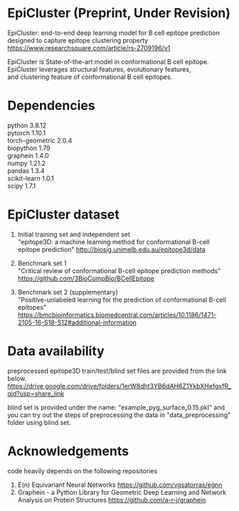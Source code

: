 # EpiCluster (Preprint, Under Revision)
EpiCluster: end-to-end deep learning model for B cell epitope prediction designed to capture epitope clustering property
https://www.researchsquare.com/article/rs-2709196/v1

EpiCluster is State-of-the-art model in conformational B cell epitope.<br />
EpiCluster leverages structural features, evolutionary features, <br /> and clustering feature
of conformational B cell epitopes.


Dependencies
=======================
python 3.8.12<br />
pytorch 1.10.1<br />
torch-geometric 2.0.4<br />
biopython 1.79<br />
graphein 1.4.0<br />
numpy 1.21.2<br />
pandas 1.3.4<br />
scikit-learn 1.0.1<br />
scipy 1.7.1<br />


EpiCluster dataset 
=======================
1. Initial training set and independent set<br />
"epitope3D: a machine learning method for conformational B-cell epitope prediction"
http://biosig.unimelb.edu.au/epitope3d/data

2. Benchmark set 1<br />
"Critical review of conformational B-cell epitope prediction methods"
https://github.com/3BioCompBio/BCellEpitope

3. Benchmark set 2 (supplementary)<br />
"Positive-unlabeled learning for the prediction of conformational B-cell epitopes"
https://bmcbioinformatics.biomedcentral.com/articles/10.1186/1471-2105-16-S18-S12#additional-information

Data availability
======================= 
preprocessed epitope3D train/test/blind set files are provided from the link below.
https://drive.google.com/drive/folders/1erW8dht3YB6dAH6Z1YkbXHefgxfR_qjd?usp=share_link

blind set is provided under the name: "example_pyg_surface_0.15.pkl" 
and you can try out the steps of preprocessing the data in "data_preprocessing" folder using blind set.


Acknowledgements
=======================
code heavily depends on the following repositories
1. E(n) Equivariant Neural Networks https://github.com/vgsatorras/egnn
2. Graphein - a Python Library for Geometric Deep Learning and Network Analysis on Protein Structures
   https://github.com/a-r-j/graphein
